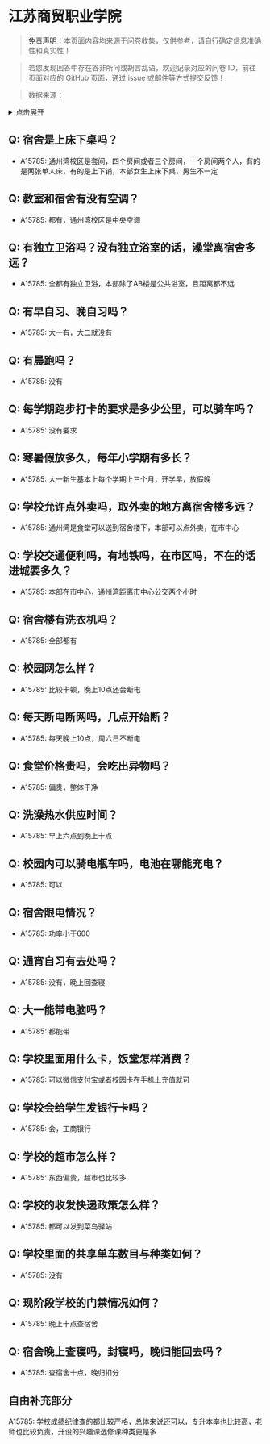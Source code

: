 # 江苏商贸职业学院

> [免责声明](https://colleges.chat/#_3)：本页面内容均来源于问卷收集，仅供参考，请自行确定信息准确性和真实性！

> 若您发现回答中存在答非所问或胡言乱语，欢迎记录对应的问卷 ID，前往页面对应的 GitHub 页面，通过 issue 或邮件等方式提交反馈！

> 数据来源：

<details><summary>点击展开</summary>
<ul>
<li>A15785: 1162579050@qq.com (2022 年 08 月)</li>
</ul>
</details>

## Q: 宿舍是上床下桌吗？

- A15785: 通州湾校区是套间，四个房间或者三个房间，一个房间两个人，有的是两张单人床，有的是上下铺，本部女生上床下桌，男生不一定

## Q: 教室和宿舍有没有空调？

- A15785: 都有，通州湾校区是中央空调

## Q: 有独立卫浴吗？没有独立浴室的话，澡堂离宿舍多远？

- A15785: 全都有独立卫浴，本部除了AB楼是公共浴室，且距离都不远

## Q: 有早自习、晚自习吗？

- A15785: 大一有，大二就没有

## Q: 有晨跑吗？

- A15785: 没有

## Q: 每学期跑步打卡的要求是多少公里，可以骑车吗？

- A15785: 没有要求

## Q: 寒暑假放多久，每年小学期有多长？

- A15785: 大一新生基本上每个学期上三个月，开学早，放假晚

## Q: 学校允许点外卖吗，取外卖的地方离宿舍楼多远？

- A15785: 通州湾是食堂可以送到宿舍楼下，本部可以点外卖，在市中心

## Q: 学校交通便利吗，有地铁吗，在市区吗，不在的话进城要多久？

- A15785: 本部在市中心，通州湾距离市中心公交两个小时

## Q: 宿舍楼有洗衣机吗？

- A15785: 全部都有

## Q: 校园网怎么样？

- A15785: 比较卡顿，晚上10点还会断电

## Q: 每天断电断网吗，几点开始断？

- A15785: 每天晚上10点，周六日不断电

## Q: 食堂价格贵吗，会吃出异物吗？

- A15785: 偏贵，整体干净

## Q: 洗澡热水供应时间？

- A15785: 早上六点到晚上十点

## Q: 校园内可以骑电瓶车吗，电池在哪能充电？

- A15785: 可以

## Q: 宿舍限电情况？

- A15785: 功率小于600

## Q: 通宵自习有去处吗？

- A15785: 没有，晚上回查寝

## Q: 大一能带电脑吗？

- A15785: 都能带

## Q: 学校里面用什么卡，饭堂怎样消费？

- A15785: 可以微信支付宝或者校园卡在手机上充值就可

## Q: 学校会给学生发银行卡吗？

- A15785: 会，工商银行

## Q: 学校的超市怎么样？

- A15785: 东西偏贵，超市也比较多

## Q: 学校的收发快递政策怎么样？

- A15785: 都可以发到菜鸟驿站

## Q: 学校里面的共享单车数目与种类如何？

- A15785: 没有

## Q: 现阶段学校的门禁情况如何？

- A15785: 晚上十点查宿舍

## Q: 宿舍晚上查寝吗，封寝吗，晚归能回去吗？

- A15785: 查宿舍十点，晚归扣分

## 自由补充部分

A15785: 学校成绩纪律查的都比较严格，总体来说还可以，专升本率也比较高，老师也比较负责，开设的兴趣课选修课种类更是多